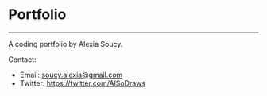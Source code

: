 # Portfolio
---
A coding portfolio by Alexia Soucy.

Contact:
* Email: soucy.alexia@gmail.com
* Twitter: https://twitter.com/AlSoDraws